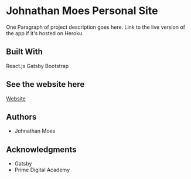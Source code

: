 # Johnathan Moes Personal Site

One Paragraph of project description goes here. Link to the live version of the app if it's hosted on Heroku.

## Built With

React.js
Gatsby
Bootstrap

## See the website here

[Website](Johnahtanmoes.me)

## Authors

* Johnathan Moes


## Acknowledgments

* Gatsby
* Prime Digital Academy